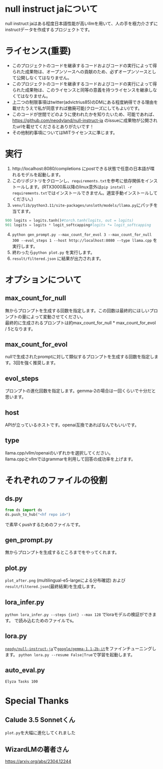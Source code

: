 # null instruct jaについて
null instruct jaはある程度日本語性能が高いllmを用いて、人の手を極力介さずにinstructデータを作成するプロジェクトです。

# ライセンス(重要)
- このプロジェクトのコードを継承するコードおよびコードの実行によって得られた成果物は、オープンソースへの貢献のため、必ずオープンソースとして公開しなくてはなりません。  
- このプロジェクトのコードを継承するコードおよびコードの実行によって得られた成果物は、このライセンスと同等の意義を持つライセンスを継承しなくてはなりません。  
- 上二つの制限事項はtwitter(advictrius85)のDMにある程度納得できる理由を載せたうえで私が同意すれば撤廃可能(クローズにしてもよい)です。  
- このコードが世間でどのように使われたかを知りたいため、可能であれば、https://github.com/neodyland/null-instruct-ja のissueに成果物が公開されたurlを載せてくださるとありがたいです！  
- その他制約事項についてはMITライセンスに準じます。

# 実行
1. http://localhost:8080/completions にpostできる状態で任意の日本語が喋れるモデルを起動します。
2. このリポジトリをクローンし、`requirements.txt`を参考に依存関係をインストールします。(RTX3000系以降のlinux意外は`pip install -r requirements.txt`ではインストールできません。適宜手動インストールしてください。)
3. `venv/lib/python3.11/site-packages/unsloth/models/llama.py`にパッチを当てます。
```py
900 logits = logits.tanh()#torch.tanh(logits, out = logits)
901 logits = logits * logit_softcapping#logits *= logit_softcapping
```
4. `python gen_prompt.py --max_count_for_evol 3 --max_count_for_null 300 --evol_steps 1 --host http://localhost:8080 --type llama.cpp` を実行します。
5. 終わったら`python plot.py` を実行します。
6. `result/filtered.json` に結果が出力されます。

# オプションについて
## max_count_for_null
無からプロンプトを生成する回数を指定します。この回数は最終的にほしいプロンプトの量によって変動させてください。  
最終的に生成されるプロンプトは約max_count_for_null * max_count_for_evol / 5となります。
## max_count_for_evol
nullで生成されたpromptに対して類似するプロンプトを生成する回数を指定します。3回を強く推奨します。
## evol_steps
プロンプトの進化回数を指定します。gemma-2の場合は一回くらいで十分だと思います。
## host
APIが立っているホストです。openai互換であればなんでもいいです。
## type
llama.cpp/vllm/openaiのいずれかを選択してください。  
llama.cppとvllmではgrammarを利用して回答の成功率を上げます。

# それぞれのファイルの役割
## ds.py
```python
from ds import ds
ds.push_to_hub("<hf repo id>")
```
で素早くpushするためのファイルです。
## gen_prompt.py
無からプロンプトを生成するところまでをやってくれます。
## plot.py
`plot_after.png` (multilingual-e5-largeによる分布確認) および`result/filtered.json`(最終結果)を生成します。
## lora_infer.py
`python lora_infer.py --steps {int} --max 128` でloraモデルの検証ができます。
で読み込むためのファイルでs。
## lora.py
[`neody/null-instruct-ja`](https://huggingface.co/datasets/neody/null-instruct-ja)で[`google/gemma-1.1-2b-it`](https://huggingface.co/google/gemma-1.1-2b-itt)をファインチューニングします。
`python lora.py --resume False|True`で学習を起動します。
## auto_eval.py
`Elyza Tasks 100`

# Special Thanks
##  Calude 3.5 Sonnetくん
`plot.py`を大幅に進化してくれました
## WizardLMの著者さん
https://arxiv.org/abs/2304.12244